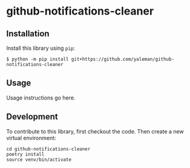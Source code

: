 # github-notifications-cleaner

<!-- [![PyPI](https://img.shields.io/pypi/v/github-notifications-cleaner.svg)](https://pypi.org/project/github-notifications-cleaner/) -->


## Installation

Install this library using `pip`:

    $ python -m pip install git+https://github.com/yaleman/github-notifications-cleaner

## Usage

Usage instructions go here.

## Development

To contribute to this library, first checkout the code. Then create a new virtual environment:

    cd github-notifications-cleaner
    poetry install
    source venv/bin/activate
